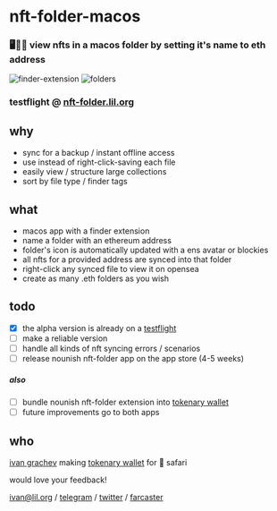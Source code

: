 # nft-folder-macos

### 🖥️📂💎 view nfts in a macos folder by setting it's name to eth address

![finder-extension](https://github.com/grachyov/nft-folder-macos/assets/7680193/35e8c756-6a9d-44aa-aa27-5d3ffcc864eb)
![folders](https://github.com/grachyov/nft-folder-macos/assets/7680193/60bfac17-ac8e-40ae-b2a4-4cd082712bc1)

### testflight @ [nft-folder.lil.org](https://nft-folder.lil.org)

## why
* sync for a backup / instant offline access
* use instead of right-click-saving each file
* easily view / structure large collections
* sort by file type / finder tags

## what
* macos app with a finder extension
* name a folder with an ethereum address
* folder's icon is automatically updated with a ens avatar or blockies
* all nfts for a provided address are synced into that folder
* right-click any synced file to view it on opensea
* create as many .eth folders as you wish

## todo
- [x] the alpha version is already on a [testflight](https://nft-folder.lil.org)
- [ ] make a reliable version
- [ ] handle all kinds of nft syncing errors / scenarios
- [ ] release nounish nft-folder app on the app store (4-5 weeks)

##### also
- [ ] bundle nounish nft-folder extension into [tokenary wallet](https://lil.org)
- [ ] future improvements go to both apps

## who
[ivan grachev](http://x.ivan.lol) making [tokenary wallet](https://lil.org) for  safari

would love your feedback!

ivan@lil.org / [telegram](https://t.ivan.lol) / [twitter](https://x.ivan.lol) / [farcaster](https://f.ivan.lol)
